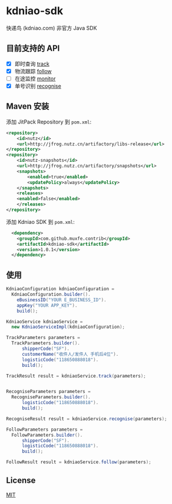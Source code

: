 # kdniao-sdk

快递鸟 (kdniao.com) 非官方 Java SDK

## 目前支持的 API

- [x] 即时查询 [track](https://www.kdniao.com/api-track)
- [x] 物流跟踪 [follow](https://www.kdniao.com/api-follow)
- [ ] 在途监控 [monitor](https://www.kdniao.com/api-monitor)
- [x] 单号识别 [recognise](https://www.kdniao.com/api-recognise)

## Maven 安装

添加 JitPack Repository 到 `pom.xml`:

```xml
<repository>
	<id>nutz</id>
	<url>http://jfrog.nutz.cn/artifactory/libs-release</url>
</repository>
<repository>
	<id>nutz-snapshots</id>
	<url>http://jfrog.nutz.cn/artifactory/snapshots</url>
	<snapshots>
		<enabled>true</enabled>
		<updatePolicy>always</updatePolicy>
	</snapshots>
	<releases>
	<enabled>false</enabled>
	</releases>
</repository>
```

添加 Kdniao SDK 到 `pom.xml`:

```xml
  <dependency>
    <groupId>com.github.muxfe.contrib</groupId>
  	<artifactId>kdniao-sdk</artifactId>
  	<version>1.0.1</version>
  </dependency>
```

## 使用

```java
KdniaoConfiguration kdniaoConfiguration =
  KdniaoConfiguration.builder().
    eBusinessID("YOUR E_BUSINESS_ID").
    appKey("YOUR APP_KEY").
    build();

KdniaoService kdniaoService =
  new KdniaoServiceImpl(kdniaoConfiguration);

TrackParameters parameters =
  TrackParameters.builder().
      shipperCode("SF").
      customerName("收件人/发件人 手机后4位").
      logisticCode("118650888018").
      build();

TrackResult result = kdniaoService.track(parameters);


RecogniseParameters parameters =
  RecogniseParameters.builder().
      logisticCode("118650888018").
      build();

RecogniseResult result = kdniaoService.recognise(parameters);

FollowParameters parameters =
  FollowParameters.builder().
      shipperCode("SF").
      logisticCode("118650888018").
      build();

FollowResult result = kdniaoService.follow(parameters);
```

## License

[MIT](license)
